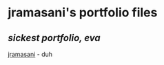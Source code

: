 # jramasani's portfolio files
## _sickest portfolio, eva_
[jramasani] - duh
 
 
  [jramasani]: <https://jramasani.com>
